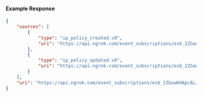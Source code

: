 <!-- Code generated for API Clients. DO NOT EDIT. -->

#### Example Response

```json
{
	"sources": [
		{
			"type": "ip_policy_created.v0",
			"uri": "https://api.ngrok.com/event_subscriptions/esb_2ZGowKHApcALJ81OlCnFOujR8Om/sources/ip_policy_created.v0"
		},
		{
			"type": "ip_policy_updated.v0",
			"uri": "https://api.ngrok.com/event_subscriptions/esb_2ZGowKHApcALJ81OlCnFOujR8Om/sources/ip_policy_updated.v0"
		}
	],
	"uri": "https://api.ngrok.com/event_subscriptions/esb_2ZGowKHApcALJ81OlCnFOujR8Om/sources"
}
```

